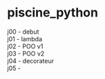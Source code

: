 # piscine_python
j00 - debut  
j01 - lambda  
j02 - POO v1  
j03 - POO v2  
j04 - decorateur  
j05 - 
